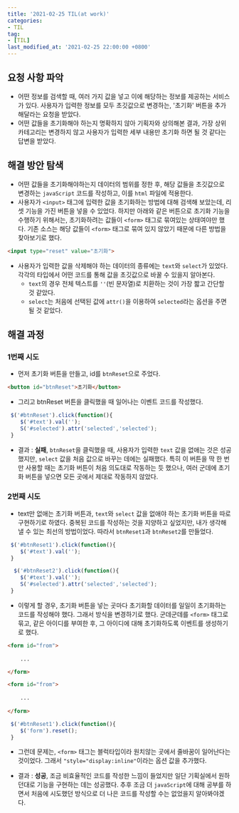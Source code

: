 ```yaml
---
title: '2021-02-25 TIL(at work)'
categories:
- TIL
tag:
- [TIL]
last_modified_at: '2021-02-25 22:00:00 +0800'
---
```


## 요청 사항 파악
- 어떤 정보를 검색할 때, 여러 가지 값을 넣고 이에 해당하는 정보를 제공하는 서비스가 있다. 사용자가 입력한 정보를 모두 초깃값으로 변경하는, '초기화' 버튼을 추가해달라는 요청을 받았다.
- 어떤 값들을 초기화해야 하는지 명확하지 않아 기획자와 상의해본 결과, 가장 상위 카테고리는 변경하지 않고 사용자가 입력한 세부 내용만 초기화 하면 될 것 같다는 답변을 받았다.

## 해결 방안 탐색
- 어떤 값들을 초기화해야하는지 데이터의 범위를 정한 후, 해당 값들을 초깃값으로 변경하는 `javaScript` 코드를 작성하고, 이를 `html` 파일에 적용한다.
- 사용자가 `<input>` 태그에 입력한 값을 초기화하는 방법에 대해 검색해 보았는데, 리셋 기능을 가진 버튼을 넣을 수 있었다. 하지만 아래와 같은 버튼으로 초기화 기능을 수행하기 위해서는, 초기화하려는 값들이 `<form>` 태그로 묶여있는 상태여야만 했다. 기존 소스는 해당 값들이 `<form>` 태그로 묶여 있지 않았기 때문에 다른 방법을 찾아보기로 했다.

```html
<input type="reset" value="초기화">
```

- 사용자가 입력한 값을 삭제해야 하는 데이터의 종류에는 `text`와 `select`가 있었다. 각각의 타입에서 어떤 코드를 통해 값을 초깃값으로 바꿀 수 있을지 알아본다.
  - `text`의 경우 전체 텍스트를 `''`(빈 문자열)로 치환하는 것이 가장 짧고 간단할 것 같았다.
  - `select`는 처음에 선택된 값에 `attr()`을 이용하여 `selected`라는 옵션을 주면 될 것 같았다.
  
## 해결 과정
### 1번째 시도
- 먼저 초기화 버튼을 만들고, id를 `btnReset`으로 주었다.

```html
<button id="btnReset">초기화</button>
```
- 그리고 btnReset 버튼을 클릭했을 때 일어나는 이벤트 코드를 작성했다.

```javaScript
 $('#btnReset').click(function(){
    $('#text').val('');
    S('#selected').attr('selected','selected');
 }
```

- 결과 : **실패**, `btnReset`을 클릭했을 때, 사용자가 입력한 `text` 값을 없애는 것은 성공했지만, `select` 값을 처음 값으로 바꾸는 데에는 실패했다. 특히 이 버튼을 딱 한 번만 사용할 때는 초기화 버튼이 처음 의도대로 작동하는 듯 했으나, 여러 군데에 초기화 버튼을 넣으면 모든 곳에서 제대로 작동하지 않았다.

### 2번째 시도
- text만 없애는 초기화 버튼과, `text`와 `select` 값을 없애야 하는 초기화 버튼을 따로 구현하기로 하였다. 중복된 코드를 작성하는 것을 지양하고 싶었지만, 내가 생각해낼 수 있는 최선의 방법이었다. 따라서 `btnReset1`과 `btnReset2`를 만들었다. 
  
```javaScript
 $('#btnReset1').click(function(){
    $('#text').val('');
 }

  $('#btnReset2').click(function(){
    $('#text').val('');
    S('#selected').attr('selected','selected');
 }
```

- 이렇게 할 경우, 초기화 버튼을 넣는 곳마다 초기화할 데이터를 일일이 초기화하는 코드를 작성해야 했다. 그래서 방식을 변경하기로 했다. 군데군데를 `<form>` 태그로 묶고, 같은 아이디를 부여한 후, 그 아이디에 대해 초기화하도록 이벤트를 생성하기로 했다. 

```html
<form id="from">
    
    ...

</form>

<form id="from">
    
    ...
    
</form>

```

```javaScript
 $('#btnReset1').click(function(){
    $('form').reset();
 }
```
- 그런데 문제는, `<form>` 태그는 블럭타입이라 원치않는 곳에서 줄바꿈이 일어난다는 것이었다. 그래서 `"style="display:inline"`이라는 옵션 값을 추가했다.

- 결과 : **성공**, 조금 비효율적인 코드를 작성한 느낌이 들었지만 일단 기획실에서 원하던대로 기능을 구현하는 데는 성공했다. 추후 조금 더 `javaScript`에 대해 공부를 하면서 처음에 시도했던 방식으로 더 나은 코드를 작성할 수는 없었을지 알아봐야겠다.